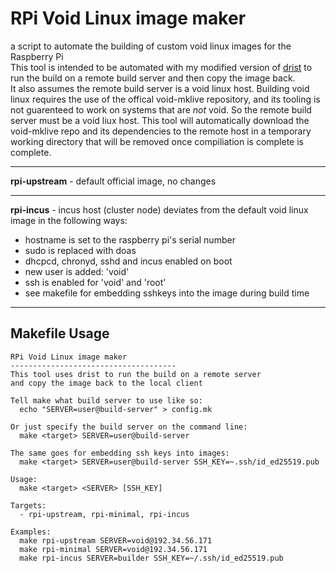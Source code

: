 # RPi Void Linux image maker

a script to automate the building of custom void linux images for the Raspberry Pi  
This tool is intended to be automated with my modified version of [drist]() to run the build on a remote build server and then copy the image back.  
It also assumes the remote build server is a void linux host. Building void linux requires the use of the offical void-mklive repository, and its tooling is not guarenteed to work on systems that are *not* void. So the remote build server must be a void liux host. This tool will automatically download the void-mklive repo and its dependencies to the remote host in a temporary working directory that will be removed once compiliation is complete is complete.

---

**rpi-upstream** - default official image, no changes

---

**rpi-incus** - incus host (cluster node)
deviates from the default void linux image in the following ways:
- hostname is set to the raspberry pi's serial number
- sudo is replaced with doas
- dhcpcd, chronyd, sshd and incus enabled on boot
- new user is added: 'void'
- ssh is enabled for 'void' and 'root'
- see makefile for embedding sshkeys into the image during build time

---

## Makefile Usage
```
RPi Void Linux image maker
-------------------------------------
This tool uses drist to run the build on a remote server
and copy the image back to the local client

Tell make what build server to use like so:
  echo "SERVER=user@build-server" > config.mk

Or just specify the build server on the command line:
  make <target> SERVER=user@build-server

The same goes for embedding ssh keys into images:
  make <target> SERVER=user@build-server SSH_KEY=~.ssh/id_ed25519.pub

Usage:
  make <target> <SERVER> [SSH_KEY]

Targets:
  - rpi-upstream, rpi-minimal, rpi-incus

Examples:
  make rpi-upstream SERVER=void@192.34.56.171
  make rpi-minimal SERVER=void@192.34.56.171
  make rpi-incus SERVER=builder SSH_KEY=~/.ssh/id_ed25519.pub
```
